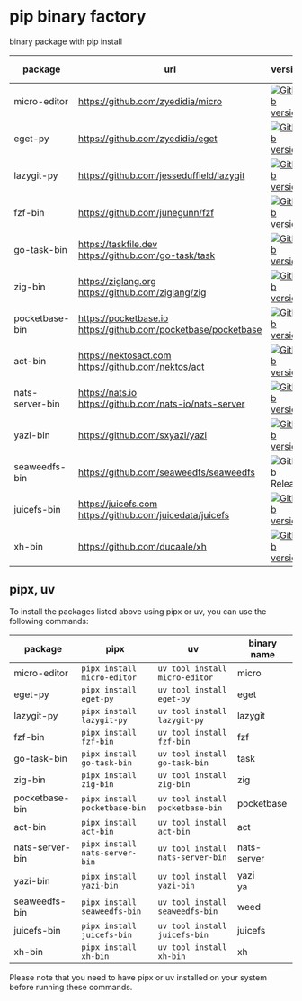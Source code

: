 # pip binary factory

binary package with pip install

| package         | url                                                                | version                                                                                                                     | pip version                                                                                               |
| --------------- | ------------------------------------------------------------------ | --------------------------------------------------------------------------------------------------------------------------- | --------------------------------------------------------------------------------------------------------- |
| micro-editor    | https://github.com/zyedidia/micro                                  | [![GitHub version](https://badge.fury.io/gh/zyedidia%2Fmicro.svg)](https://badge.fury.io/gh/zyedidia%2Fmicro)               | [![PyPI version](https://badge.fury.io/py/micro-editor.svg)](https://badge.fury.io/py/micro-editor)       |
| eget-py         | https://github.com/zyedidia/eget                                   | [![GitHub version](https://badge.fury.io/gh/zyedidia%2Feget.svg)](https://badge.fury.io/gh/zyedidia%2Feget)                 | [![PyPI version](https://badge.fury.io/py/eget-py.svg)](https://badge.fury.io/py/eget-py)                 |
| lazygit-py      | https://github.com/jesseduffield/lazygit                           | [![GitHub version](https://badge.fury.io/gh/jesseduffield%2Flazygit.svg)](https://badge.fury.io/gh/jesseduffield%2Flazygit) | [![PyPI version](https://badge.fury.io/py/lazygit-py.svg)](https://badge.fury.io/py/lazygit-py)           |
| fzf-bin         | https://github.com/junegunn/fzf                                    | [![GitHub version](https://badge.fury.io/gh/junegunn%2Ffzf.svg)](https://badge.fury.io/gh/junegunn%2Ffzf)                   | [![PyPI version](https://badge.fury.io/py/fzf-bin.svg)](https://badge.fury.io/py/fzf-bin)                 |
| go-task-bin     | https://taskfile.dev<br/>https://github.com/go-task/task           | [![GitHub version](https://badge.fury.io/gh/go-task%2Ftask.svg)](https://badge.fury.io/gh/go-task%2Ftask)                   | [![PyPI version](https://badge.fury.io/py/go-task-bin.svg)](https://badge.fury.io/py/go-task-bin)         |
| zig-bin         | https://ziglang.org<br/>https://github.com/ziglang/zig             | [![GitHub version](https://badge.fury.io/gh/ziglang%2Fzig.svg)](https://badge.fury.io/gh/ziglang%2Fzig)                     | [![PyPI version](https://badge.fury.io/py/zig-bin.svg)](https://badge.fury.io/py/zig-bin)                 |
| pocketbase-bin  | https://pocketbase.io<br/>https://github.com/pocketbase/pocketbase | [![GitHub version](https://badge.fury.io/gh/pocketbase%2Fpocketbase.svg)](https://badge.fury.io/gh/pocketbase%2Fpocketbase) | [![PyPI version](https://badge.fury.io/py/pocketbase-bin.svg)](https://badge.fury.io/py/pocketbase-bin)   |
| act-bin         | https://nektosact.com<br/>https://github.com/nektos/act            | [![GitHub version](https://badge.fury.io/gh/nektos%2Fact.svg)](https://badge.fury.io/gh/nektos%2Fact)                       | [![PyPI version](https://badge.fury.io/py/act-bin.svg)](https://badge.fury.io/py/act-bin)                 |
| nats-server-bin | https://nats.io<br/>https://github.com/nats-io/nats-server         | [![GitHub version](https://badge.fury.io/gh/nats-io%2Fnats-server.svg)](https://badge.fury.io/gh/nats-io%2Fnats-server)     | [![PyPI version](https://badge.fury.io/py/nats-server-bin.svg)](https://badge.fury.io/py/nats-server-bin) |
| yazi-bin        | https://github.com/sxyazi/yazi                                     | [![GitHub version](https://badge.fury.io/gh/sxyazi%2Fyazi.svg)](https://badge.fury.io/gh/sxyazi%2Fyazi)                     | [![PyPI version](https://badge.fury.io/py/yazi-bin.svg)](https://badge.fury.io/py/yazi-bin)               |
| seaweedfs-bin   | https://github.com/seaweedfs/seaweedfs                             | ![GitHub Release](https://img.shields.io/github/v/release/seaweedfs/seaweedfs)                                              | [![PyPI version](https://badge.fury.io/py/seaweedfs-bin.svg)](https://badge.fury.io/py/seaweedfs-bin)     |
| juicefs-bin     | https://juicefs.com<br/>https://github.com/juicedata/juicefs       | [![GitHub version](https://badge.fury.io/gh/juicedata%2Fjuicefs.svg)](https://badge.fury.io/gh/juicedata%2Fjuicefs)         | [![PyPI version](https://badge.fury.io/py/juicefs-bin.svg)](https://badge.fury.io/py/juicefs-bin)         |
| xh-bin          | https://github.com/ducaale/xh                                      | [![GitHub version](https://badge.fury.io/gh/ducaale%2Fxh.svg)](https://badge.fury.io/gh/ducaale%2Fxh)                       | [![PyPI version](https://badge.fury.io/py/xh-bin.svg)](https://badge.fury.io/py/xh-bin)                   |

## pipx, uv

To install the packages listed above using pipx or uv, you can use the following commands:

| package         | pipx                           | uv                                | binary name |
| --------------- | ------------------------------ | --------------------------------- | ----------- |
| micro-editor    | `pipx install micro-editor`    | `uv tool install micro-editor`    | micro       |
| eget-py         | `pipx install eget-py`         | `uv tool install eget-py`         | eget        |
| lazygit-py      | `pipx install lazygit-py`      | `uv tool install lazygit-py`      | lazygit     |
| fzf-bin         | `pipx install fzf-bin`         | `uv tool install fzf-bin`         | fzf         |
| go-task-bin     | `pipx install go-task-bin`     | `uv tool install go-task-bin`     | task        |
| zig-bin         | `pipx install zig-bin`         | `uv tool install zig-bin`         | zig         |
| pocketbase-bin  | `pipx install pocketbase-bin`  | `uv tool install pocketbase-bin`  | pocketbase  |
| act-bin         | `pipx install act-bin`         | `uv tool install act-bin`         | act         |
| nats-server-bin | `pipx install nats-server-bin` | `uv tool install nats-server-bin` | nats-server |
| yazi-bin        | `pipx install yazi-bin`        | `uv tool install yazi-bin`        | yazi<br/>ya |
| seaweedfs-bin   | `pipx install seaweedfs-bin`   | `uv tool install seaweedfs-bin`   | weed        |
| juicefs-bin     | `pipx install juicefs-bin`     | `uv tool install juicefs-bin`     | juicefs     |
| xh-bin          | `pipx install xh-bin`          | `uv tool install xh-bin`          | xh          |

Please note that you need to have pipx or uv installed on your system before running these commands.
